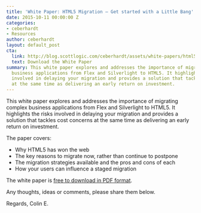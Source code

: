 ```yaml
---
title: 'White Paper: HTML5 Migration – Get started with a Little Bang'
date: 2015-10-11 00:00:00 Z
categories:
- ceberhardt
- Resources
author: ceberhardt
layout: default_post
cta:
  link: http://blog.scottlogic.com/ceberhardt/assets/white-papers/html5-migration.pdf
  text: Download the White Paper
summary: This white paper explores and addresses the importance of migrating complex
  business applications from Flex and Silverlight to HTML5. It highlights the risks
  involved in delaying your migration and provides a solution that tackles cost concerns
  at the same time as delivering an early return on investment.
---
```


This white paper explores and addresses the importance of migrating complex business applications from Flex and Silverlight to HTML5. It highlights the risks involved in delaying your migration and provides a solution that tackles cost concerns at the same time as delivering an early return on investment.

The paper covers:
- Why HTML5 has won the web
- The key reasons to migrate now, rather than continue to postpone
- The migration strategies available and the pros and cons of each
- How your users can influence a staged migration

The white paper is [free to download in PDF format]({{site.baseurl}}/ceberhardt/assets/white-papers/html5-migration.pdf).

Any thoughts, ideas or comments, please share them below.

Regards, Colin E.
